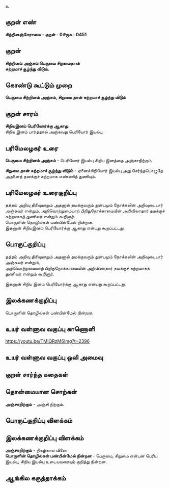 உ

## குறள் எண் 

**சிற்றினஞ்சேராமை – குறள் - 0௪ருக - 0451**  

## குறள் 

**சிற்றினம் அஞ்சும் பெருமை சிறுமைதான்  
சுற்றமாச் சூழ்ந்து விடும்.**

## கொண்டு கூட்டும் முறை

**பெருமை சிற்றினம் அஞ்சும், சிறுமை தான் சுற்றமாச் சூழ்ந்து விடும்**

## குறள் சாரம் 

**சிறியஇனம் பெரியோர்க்கு ஆகாது**  
சிறிய இனம் பார்த்தால் அஞ்சுவது  பெரியோர் இயல்பு.  

## பரிமேலழகர் உரை

**பெருமை சிற்றினம் அஞ்சும்** - பெரியோர் இயல்பு சிறிய இனத்தை அஞ்சாநிற்கும்,  

**சிறுமை தான் சுற்றமாச் சூழ்ந்து விடும்** - ஏனைச்சிறியோர் இயல்பு அது சேர்ந்தபொழுதே அதனைத் தனக்குச் சுற்றமாக எண்ணித் துணியும்.

## பரிமேலழகர் உரைகுறிப்பு   

தத்தம் அறிவு திரியுமாறும் அதனால் தமக்குவரும் துன்பமும் நோக்கலின் அறிவுடையார் அஞ்சுவர் என்றும், அறிவொற்றுமையாற்  பிறிதுநோக்காமையின் அறிவிலாதார் தமக்குச் சுற்றமாகத் துணிவர் என்றும் கூறினார்.  
பொருளின் தொழில்கள் பண்பின்மேல் நின்றன.   
இதனான் சிறியஇனம் பெரியோர்க்கு ஆகாது என்பது கூறப்பட்டது.  

## பொருட்குறிப்பு 

தத்தம் அறிவு திரியுமாறும் அதனால் தமக்குவரும் துன்பமும் நோக்கலின் அறிவுடையார் அஞ்சுவர் என்றும்,  
அறிவொற்றுமையாற்  பிறிதுநோக்காமையின் அறிவிலாதார் தமக்குச் சுற்றமாகத் துணிவர் என்றும் கூறினார். 

இதனான் சிறிய இனம் பெரியோர்க்கு ஆகாது என்பது கூறப்பட்டது.    

## இலக்கணக்குறிப்பு  

பொருளின் தொழில்கள் பண்பின்மேல் நின்றன.   

## உயர் வள்ளுவ வகுப்பு காணொளி

https://youtu.be/TMIQRzM6Img?t=2396

## உயர் வள்ளுவ வகுப்பு ஒலி அமைவு 

 
## குறள் சார்ந்த கதைகள் 


## தொன்மையான சொற்கள்

**அஞ்சாநிற்கும்** - அஞ்சி நிற்கும்.    

## பொருட்குறிப்பு விளக்கம்

## இலக்கணக்குறிப்பு விளக்கம்

**அஞ்சாநிற்கும்** - நிகழ்கால வினை    
**பொருளின் தொழில்கள் பண்பின்மேல் நின்றன** - பெருமை, சிறுமை என்பன பெரிய இயல்பு, சிறிய இயல்பு உடையவரையும் குறித்து நின்றன.

## ஆங்கில கருத்தாக்கம் 



